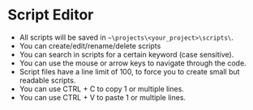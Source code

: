 # Script Editor

- All scripts will be saved in `~\projects\<your_project>\scripts\`.
- You can create/edit/rename/delete scripts
- You can search in scripts for a certain keyword (case sensitive).
- You can use the mouse or arrow keys to navigate through the code.
- Script files have a line limit of 100, to force you to create small but readable scripts.
- You can use CTRL + C to copy 1 or multiple lines.
- You can use CTRL + V to paste 1 or multiple lines.
